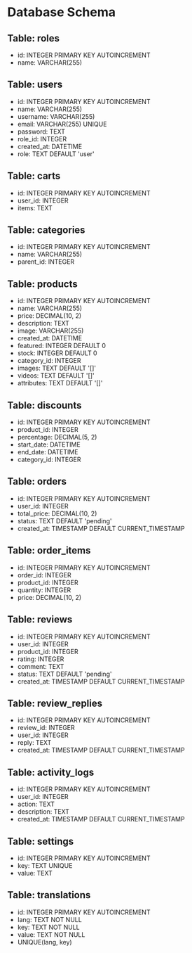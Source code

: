 # Database Schema

## Table: roles
- id: INTEGER PRIMARY KEY AUTOINCREMENT
- name: VARCHAR(255)

## Table: users
- id: INTEGER PRIMARY KEY AUTOINCREMENT
- name: VARCHAR(255)
- username: VARCHAR(255)
- email: VARCHAR(255) UNIQUE
- password: TEXT
- role_id: INTEGER
- created_at: DATETIME
- role: TEXT DEFAULT 'user'

## Table: carts
- id: INTEGER PRIMARY KEY AUTOINCREMENT
- user_id: INTEGER
- items: TEXT

## Table: categories
- id: INTEGER PRIMARY KEY AUTOINCREMENT
- name: VARCHAR(255)
- parent_id: INTEGER

## Table: products
- id: INTEGER PRIMARY KEY AUTOINCREMENT
- name: VARCHAR(255)
- price: DECIMAL(10, 2)
- description: TEXT
- image: VARCHAR(255)
- created_at: DATETIME
- featured: INTEGER DEFAULT 0
- stock: INTEGER DEFAULT 0
- category_id: INTEGER
- images: TEXT DEFAULT '[]'
- videos: TEXT DEFAULT '[]'
- attributes: TEXT DEFAULT '[]'

## Table: discounts
- id: INTEGER PRIMARY KEY AUTOINCREMENT
- product_id: INTEGER
- percentage: DECIMAL(5, 2)
- start_date: DATETIME
- end_date: DATETIME
- category_id: INTEGER

## Table: orders
- id: INTEGER PRIMARY KEY AUTOINCREMENT
- user_id: INTEGER
- total_price: DECIMAL(10, 2)
- status: TEXT DEFAULT 'pending'
- created_at: TIMESTAMP DEFAULT CURRENT_TIMESTAMP

## Table: order_items
- id: INTEGER PRIMARY KEY AUTOINCREMENT
- order_id: INTEGER
- product_id: INTEGER
- quantity: INTEGER
- price: DECIMAL(10, 2)

## Table: reviews
- id: INTEGER PRIMARY KEY AUTOINCREMENT
- user_id: INTEGER
- product_id: INTEGER
- rating: INTEGER
- comment: TEXT
- status: TEXT DEFAULT 'pending'
- created_at: TIMESTAMP DEFAULT CURRENT_TIMESTAMP

## Table: review_replies
- id: INTEGER PRIMARY KEY AUTOINCREMENT
- review_id: INTEGER
- user_id: INTEGER
- reply: TEXT
- created_at: TIMESTAMP DEFAULT CURRENT_TIMESTAMP

## Table: activity_logs
- id: INTEGER PRIMARY KEY AUTOINCREMENT
- user_id: INTEGER
- action: TEXT
- description: TEXT
- created_at: TIMESTAMP DEFAULT CURRENT_TIMESTAMP

## Table: settings
- id: INTEGER PRIMARY KEY AUTOINCREMENT
- key: TEXT UNIQUE
- value: TEXT

## Table: translations
- id: INTEGER PRIMARY KEY AUTOINCREMENT
- lang: TEXT NOT NULL
- key: TEXT NOT NULL
- value: TEXT NOT NULL
- UNIQUE(lang, key)
